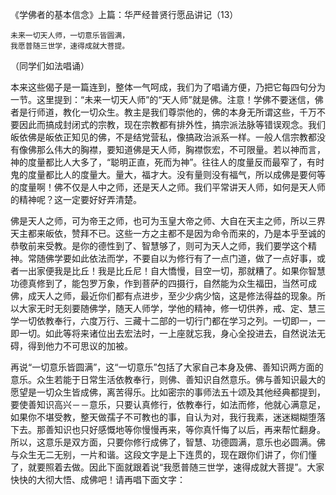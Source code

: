 《学佛者的基本信念》上篇：华严经普贤行愿品讲记（13）

```
未来一切天人师，一切意乐皆圆满，
我愿普随三世学，速得成就大菩提。
```

（同学们如法唱诵）

本来这些偈子是一篇连到，整体一气呵成，我们为了唱诵方便，乃把它每四句分为一节。这里提到：“未来一切天人师”的“天人师”就是佛。注意！学佛不要迷信，佛者是行师道，教化一切众生。教主是我们尊崇他的，佛的本身无所谓这些，千万不要因此而搞成封闭式的宗教，现在宗教都有排外性，搞宗派法脉等错误观念。我们皈依佛是皈依正知见的佛，不是结党营私，像搞政治派系一样。一般人信宗教都没有像佛那么伟大的胸襟，要知道佛是天人师，胸襟恢宏，不可限量。若以神而言，神的度量都比人大多了，“聪明正直，死而为神”。往往人的度量反而最窄了，有时鬼的度量都比人的度量大。量大，福才大。没有量则没有福气，所以成佛是要何等的度量啊！佛不仅是人中之师，还是天人之师。我们平常讲天人师，如何是天人师的精神呢？这一定要好好弄清楚。

佛是天人之师，可为帝王之师，也可为玉皇大帝之师、大自在天主之师，所以三界天主都来皈依，赞拜不已。这些一方之主都不是因为命令而来的，乃是本乎至诚的恭敬前来受教。是你的德性到了、智慧够了，则可为天人之师，我们要学这个精神。常随佛学要如此依法而学，不要自以为修行有了一点门道，做了一点好事，或者一出家便我是比丘！我是比丘尼！自大憍慢，目空一切，那就糟了。如果你智慧功德真修到了，能包罗万象，作到菩萨的四摄行，自然能为众生福田，当然可成佛，成天人之师，最近你们都有点进步，至少少病少恼，这是修法得益的现象。所以大家无时无刻要随佛学，随天人师学，学他的精神，修一切供养，戒、定、慧三学一切依教奉行，六度万行、三藏十二部的一切行门都在学习之列。一切即一，一即一切。如此等将来诸位出去宏法时，一上座就忘我，身心全投进去，自然说法无碍，得到他力不可思议的加被。

再说“一切意乐皆圆满”，这“一切意乐”包括了大家自己本身及佛、善知识两方面的意乐。众生若能于日常生活依教奉行，则佛、善知识自然意乐。佛与善知识最大的愿望是一切众生皆成佛，离苦得乐。比如密宗的事师法五十颂及其他经典都提到，要使善知识高兴－－意乐，只要认真修行，依教奉行，如法而修，他就心满意足，如果你不堪受教，整天做孺子不可教也的事，自认为对，我行我素，迷迷糊糊堕落下去。那善知识也只好感慨地等你慢慢再来，等你真忏悔了以后，再来帮忙翻身。所以，这意乐是双方面，只要你修行成佛了，智慧、功德圆满，意乐也必圆满。佛与众生无二无别，一片和谐。这段文字是上下连贯的，现在跟你们讲了，你们懂了，就要照着去做。因此下面就跟着说“我愿普随三世学，速得成就大菩提”。大家快快的大彻大悟、成佛吧！请再唱下面文字：


